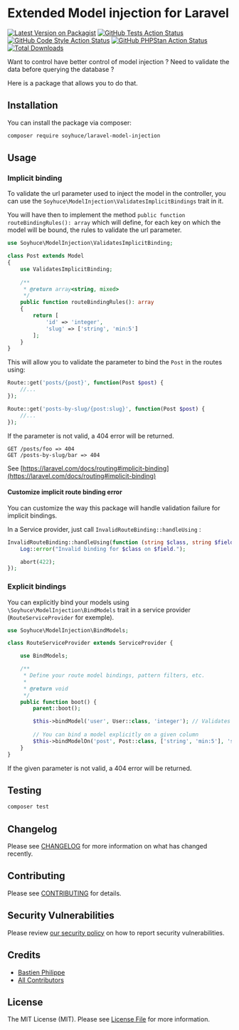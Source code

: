 # Extended Model injection for Laravel

[![Latest Version on Packagist](https://img.shields.io/packagist/v/soyhuce/laravel-model-injection.svg?style=flat-square)](https://packagist.org/packages/soyhuce/laravel-model-injection)
[![GitHub Tests Action Status](https://img.shields.io/github/actions/workflow/status/soyhuce/laravel-model-injection/run-tests.yml?branch=main&label=tests&style=flat-square)](https://github.com/soyhuce/laravel-model-injection/actions?query=workflow%3Arun-tests+branch%3Amain)
[![GitHub Code Style Action Status](https://img.shields.io/github/actions/workflow/status/soyhuce/laravel-model-injection/php-cs-fixer.yml?branch=main&label=code%20style&style=flat-square)](https://github.com/soyhuce/laravel-model-injection/actions?query=workflow%3A"Fix+PHP+code+style+issues"+branch%3Amain)
[![GitHub PHPStan Action Status](https://img.shields.io/github/actions/workflow/status/soyhuce/laravel-model-injection/phpstan.yml?branch=main&label=phpstan)](https://github.com/soyhuce/laravel-model-injection/actions?query=workflow%3APHPStan+branch%3Amain)
[![Total Downloads](https://img.shields.io/packagist/dt/soyhuce/laravel-model-injection.svg?style=flat-square)](https://packagist.org/packages/soyhuce/laravel-model-injection)

Want to control have better control of model injection ? Need to validate the data before querying the database ?

Here is a package that allows you to do that.

## Installation

You can install the package via composer:

```bash
composer require soyhuce/laravel-model-injection
```

## Usage

### Implicit binding

To validate the url parameter used to inject the model in the controller, you can use
the `Soyhuce\ModelInjection\ValidatesImplicitBindings` trait in it.

You will have then to implement the method `public function routeBindingRules(): array`
which will define, for each key on which the model will be bound, the rules to validate the url parameter.

```php
use Soyhuce\ModelInjection\ValidatesImplicitBinding;

class Post extends Model 
{
    use ValidatesImplicitBinding;
    
    /**
     * @return array<string, mixed>
     */
    public function routeBindingRules(): array
    {
        return [
            'id' => 'integer',
            'slug' => ['string', 'min:5']
        ];
    }
}
```

This will allow you to validate the parameter to bind the `Post` in the routes using:

```php
Route::get('posts/{post}', function(Post $post) {
    //...
});

Route::get('posts-by-slug/{post:slug}', function(Post $post) {
    //...
});
```

If the parameter is not valid, a 404 error will be returned.

```
GET /posts/foo => 404
GET /posts-by-slug/bar => 404
```

See [https://laravel.com/docs/routing#implicit-binding](https://laravel.com/docs/routing#implicit-binding)

#### Customize implicit route binding error

You can customize the way this package will handle validation failure for implicit bindings.

In a Service provider, just call `InvalidRouteBinding::handleUsing` :

```php
InvalidRouteBinding::handleUsing(function (string $class, string $field): never {
    Log::error("Invalid binding for $class on $field.");

    abort(422);
});
```

### Explicit bindings

You can explicitly bind your models using `\Soyhuce\ModelInjection\BindModels` trait in a service
provider (`RouteServiceProvider` for exemple).

```php
use Soyhuce\ModelInjection\BindModels;

class RouteServiceProvider extends ServiceProvider {

    use BindModels;

    /**
     * Define your route model bindings, pattern filters, etc.
     *
     * @return void
     */
    public function boot() {
        parent::boot();

        $this->bindModel('user', User::class, 'integer'); // Validates that the parameter is an integer
        
        // You can bind a model explicitly on a given column
        $this->bindModelOn('post', Post::class, ['string', 'min:5'], 'slug');
    }
}

```

If the given parameter is not valid, a 404 error will be returned.

## Testing

```bash
composer test
```

## Changelog

Please see [CHANGELOG](CHANGELOG.md) for more information on what has changed recently.

## Contributing

Please see [CONTRIBUTING](.github/CONTRIBUTING.md) for details.

## Security Vulnerabilities

Please review [our security policy](../../security/policy) on how to report security vulnerabilities.

## Credits

- [Bastien Philippe](https://github.com/bastien-phi)
- [All Contributors](../../contributors)

## License

The MIT License (MIT). Please see [License File](LICENSE.md) for more information.
